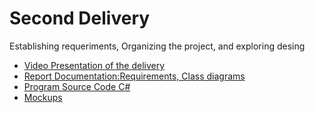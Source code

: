 # Second Delivery

Establishing requeriments, Organizing the project, and exploring desing

* [Video Presentation of the delivery]()
* [Report Documentation:Requirements, Class diagrams](https://github.com/AlejandroParra15/ASS-Environmental-Analysis/tree/master/docs/delivery-2)
* [Program Source Code C#](https://github.com/AlejandroParra15/ASS-Environmental-Analysis/tree/master/AAS-Environmental-Analysis)
* [Mockups]()